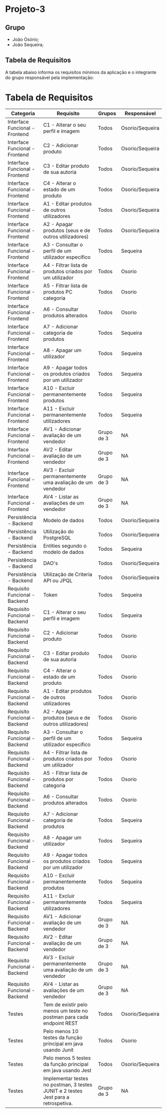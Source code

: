 # Projeto-3

## Grupo

- João Osório;
- João Sequeira;

## Tabela de Requisitos

A tabela abaixo informa os requisitos mínimos da aplicação e o integrante do grupo responsável pela implementação:

# Tabela de Requisitos

| Categoria | Requisito | Grupos | Responsável |
| --- | --- | --- | --- |
| Interface Funcional - Frontend | C1 - Alterar o seu perfil e imagem | Todos | Osorio/Sequeira |
| Interface Funcional - Frontend | C2 - Adicionar produto | Todos | Osorio/Sequeira |
| Interface Funcional - Frontend | C3 - Editar produto de sua autoria | Todos | Osorio/Sequeira |
| Interface Funcional - Frontend | C4 - Alterar o estado de um produto | Todos | Osorio/Sequeira |
| Interface Funcional - Frontend | A1 - Editar produtos de outros utilizadores | Todos | Osorio/Sequeira |
| Interface Funcional - Frontend | A2 - Apagar produtos (seus e de outros utilizadores) | Todos | Osorio/Sequeira |
| Interface Funcional - Frontend | A3 - Consultar o perfil de um utilizador específico | Todos | Sequeira |
| Interface Funcional - Frontend | A4 - Filtrar lista de produtos criados por um utilizador | Todos | Osorio |
| Interface Funcional - Frontend | A5 - Filtrar lista de produtos PC categoria | Todos | Osorio |
| Interface Funcional - Frontend | A6 - Consultar produtos alterados | Todos | Osorio |
| Interface Funcional - Frontend | A7 - Adicionar categoria de produtos | Todos | Sequeira |
| Interface Funcional - Frontend | A8 - Apagar um utilizador | Todos | Sequeira |
| Interface Funcional - Frontend | A9 - Apagar todos os produtos criados por um utilizador | Todos | Sequeira |
| Interface Funcional - Frontend | A10 - Excluir permanentemente produtos | Todos | Sequeira |
| Interface Funcional - Frontend | A11 - Excluir permanentemente utilizadores | Todos | Sequeira |
| Interface Funcional - Frontend | AV1 - Adicionar avaliação de um vendedor | Grupo de 3 | NA  |
| Interface Funcional - Frontend | AV2 - Editar avaliação de um vendedor | Grupo de 3 | NA  |
| Interface Funcional - Frontend | AV3 - Excluir permanentemente uma avaliação de um vendedor | Grupo de 3 | NA  |
| Interface Funcional - Frontend | AV4 - Listar as avaliações de um vendedor | Grupo de 3 | NA  |
| Persistência - Backend | Modelo de dados | Todos | Osorio/Sequeira |
| Persistência - Backend | Utilização do PostgreSQL | Todos | Osorio/Sequeira |
| Persistência - Backend | Entities segundo o modelo de dados | Todos | Sequeira |
| Persistência - Backend | DAO's | Todos | Osorio/Sequeira |
| Persistência - Backend | Utilização de Criteria API ou JPQL | Todos | Osorio/Sequeira |
| Requisito Funcional - Backend | Token | Todos | Sequeira |
| Requisito Funcional - Backend | C1 - Alterar o seu perfil e imagem | Todos | Sequeira |
| Requisito Funcional - Backend | C2 - Adicionar produto | Todos | Osorio |
| Requisito Funcional - Backend | C3 - Editar produto de sua autoria | Todos | Osorio |
| Requisito Funcional - Backend | C4 - Alterar o estado de um produto | Todos | Osorio |
| Requisito Funcional - Backend | A1 - Editar produtos de outros utilizadores | Todos | Osorio |
| Requisito Funcional - Backend | A2 - Apagar produtos (seus e de outros utilizadores) | Todos | Osorio |
| Requisito Funcional - Backend | A3 - Consultar o perfil de um utilizador específico | Todos | Sequeira |
| Requisito Funcional - Backend | A4 - Filtrar lista de produtos criados por um utilizador | Todos | Osorio |
| Requisito Funcional - Backend | A5 - Filtrar lista de produtos por categoria | Todos | Osorio |
| Requisito Funcional - Backend | A6 - Consultar produtos alterados | Todos | Osorio |
| Requisito Funcional - Backend | A7 - Adicionar categoria de produtos | Todos | Sequeira |
| Requisito Funcional - Backend | A8 - Apagar um utilizador | Todos | Sequeira |
| Requisito Funcional - Backend | A9 - Apagar todos os produtos criados por um utilizador | Todos | Sequeira |
| Requisito Funcional - Backend | A10 - Excluir permanentemente produtos | Todos | Sequeira |
| Requisito Funcional - Backend | A11 - Excluir permanentemente utilizadores | Todos | Sequeira |
| Requisito Funcional - Backend | AV1 - Adicionar avaliação de um vendedor | Grupo de 3 | NA  |
| Requisito Funcional - Backend | AV2 - Editar avaliação de um vendedor | Grupo de 3 | NA  |
| Requisito Funcional - Backend | AV3 - Excluir permanentemente uma avaliação de um vendedor | Grupo de 3 | NA  |
| Requisito Funcional - Backend | AV4 - Listar as avaliações de um vendedor | Grupo de 3 | NA  |
| Testes | Tem de existir pelo menos um teste no postman para cada endpoint REST | Todos | Osorio/Sequeira |
| Testes | Pelo menos 10 testes da função principal em java usando Junit | Todos | Osorio |
| Testes | Pelo menos 5 testes da função principal em java usando Jest | Todos | Osorio/Sequeira |
| Testes | Implementar testes no postman, 3 testes JUNIT e 2 testes Jest para a retrospetiva. | Grupo de 3 | NA  |
